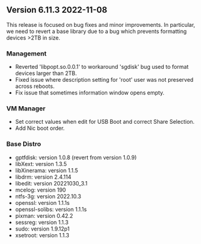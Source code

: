 ## Version 6.11.3 2022-11-08

This release is focused on bug fixes and minor improvements.  In particular, we need to revert a base library due to a bug which
prevents formatting devices >2TB in size.

### Management

- Reverted 'libpopt.so.0.0.1' to workaround 'sgdisk' bug used to format devices larger than 2TB.
- Fixed issue where description setting for 'root' user was not preserved across reboots.
- Fix issue that sometimes information window opens empty.

### VM Manager

- Set correct values when edit for USB Boot and correct Share Selection.
- Add Nic boot order.

### Base Distro

- gptfdisk: version 1.0.8 (revert from version 1.0.9)
- libXext: version 1.3.5
- libXinerama: version 1.1.5
- libdrm: version 2.4.114
- libedit: version 20221030_3.1
- mcelog: version 190
- ntfs-3g: version 2022.10.3
- openssl: version 1.1.1s
- openssl-solibs: version 1.1.1s
- pixman: version 0.42.2
- sessreg: version 1.1.3
- sudo: version 1.9.12p1
- xsetroot: version 1.1.3